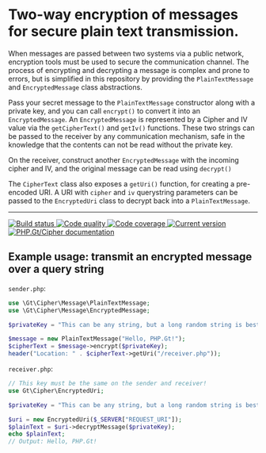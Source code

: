 Two-way encryption of messages for secure plain text transmission.
==================================================================

When messages are passed between two systems via a public network, encryption tools must be used to secure the communication channel. The process of encrypting and decrypting a message is complex and prone to errors, but is simplified in this repository by providing the `PlainTextMessage` and `EncryptedMessage` class abstractions.

Pass your secret message to the `PlainTextMessage` constructor along with a private key, and you can call `encrypt()` to convert it into an `EncryptedMessage`. An `EncryptedMessage` is represented by a Cipher and IV value via the `getCipherText()` and `getIv()` functions. These two strings can be passed to the receiver by any communication mechanism, safe in the knowledge that the contents can not be read without the private key.

On the receiver, construct another `EncryptedMessage` with the incoming cipher and IV, and the original message can be read using `decrypt()` 

The `CipherText` class also exposes a `getUri()` function, for creating a pre-encoded URI. A URI with `cipher` and `iv` querystring parameters can be passed to the `EncryptedUri` class to decrypt back into a `PlainTextMessage`.

***

<a href="https://github.com/PhpGt/Cipher/actions" target="_blank">
	<img src="https://badge.status.php.gt/cipher-build.svg" alt="Build status" />
</a>
<a href="https://scrutinizer-ci.com/g/PhpGt/Cipher" target="_blank">
	<img src="https://badge.status.php.gt/cipher-quality.svg" alt="Code quality" />
</a>
<a href="https://scrutinizer-ci.com/g/PhpGt/Cipher" target="_blank">
	<img src="https://badge.status.php.gt/cipher-coverage.svg" alt="Code coverage" />
</a>
<a href="https://packagist.org/packages/PhpGt/Cipher" target="_blank">
	<img src="https://badge.status.php.gt/cipher-version.svg" alt="Current version" />
</a>
<a href="http://www.php.gt/cipher" target="_blank">
	<img src="https://badge.status.php.gt/cipher-docs.svg" alt="PHP.Gt/Cipher documentation" />
</a>

## Example usage: transmit an encrypted message over a query string

`sender.php`:

```php
use \Gt\Cipher\Message\PlainTextMessage;
use \Gt\Cipher\Message\EncryptedMessage;

$privateKey = "This can be any string, but a long random string is best.";

$message = new PlainTextMessage("Hello, PHP.Gt!");
$cipherText = $message->encrypt($privateKey);
header("Location: " . $cipherText->getUri("/receiver.php"));
```

`receiver.php`:

```php
// This key must be the same on the sender and receiver!
use Gt\Cipher\EncryptedUri;

$privateKey = "This can be any string, but a long random string is best.";

$uri = new EncryptedUri($_SERVER["REQUEST_URI"]);
$plainText = $uri->decryptMessage($privateKey);
echo $plainText;
// Output: Hello, PHP.Gt!
```

